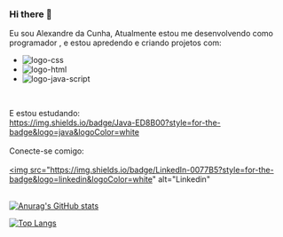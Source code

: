 ### Hi there 👋

Eu sou Alexandre da Cunha, Atualmente estou me desenvolvendo como programador , e estou apredendo e criando projetos com:
<br>
- <img src="https://img.shields.io/badge/CSS3-1572B6?style=for-the-badge&logo=css3&logoColor=white" alt="logo-css">
- <img src="https://img.shields.io/badge/HTML5-E34F26?style=for-the-badge&logo=html5&logoColor=white" alt="logo-html">
- <img src="https://img.shields.io/badge/JavaScript-F7DF1E?style=for-the-badge&logo=javascript&logoColor=black" alt="logo-java-script">
<br>

E estou estudando:
<br>
	https://img.shields.io/badge/Java-ED8B00?style=for-the-badge&logo=java&logoColor=white
<br>
<br>
Conecte-se comigo:
<br>
<br>
<a href="https://www.linkedin.com/in/alexandre-junior-498431242/"><img src="https://img.shields.io/badge/LinkedIn-0077B5?style=for-the-badge&logo=linkedin&logoColor=white" alt="Linkedin" </a>
<br>
<br>  
  
[![Anurag's GitHub stats](https://github-readme-stats.vercel.app/api?username=cunh4bri)](https://github.com/anuraghazra/github-readme-stats) 
  
  
[![Top Langs](https://github-readme-stats.vercel.app/api/top-langs/?username=cunh4bri)](https://github.com/anuraghazra/github-readme-stats)

